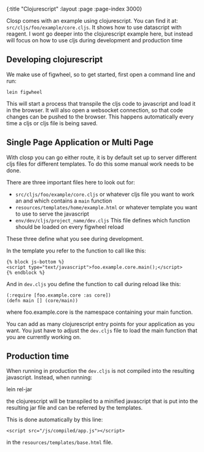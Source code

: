 {:title "Clojurescript"
 :layout :page
 :page-index 3000}

Closp comes with an example using clojurescript. You can find it at: `src/cljs/foo/example/core.cljs`.
It shows how to use datascript with reagent. I wont go deeper into the clojurescript example here, but instead will
focus on how to use cljs during development and production time

## Developing clojurescript

We make use of figwheel, so to get started, first open a command line and run:

    lein figwheel

This will start a process that transpile the cljs code to javascript and load it in the browser. It will also open a
websocket connection, so that code changes can be pushed to the browser. This happens automatically every time a
cljs or cljs file is being saved.

## Single Page Application or Multi Page

With closp you can go either route, it is by default set up to server different cljs files for different templates. To do
this some manual work needs to be done.

There are three important files here to look out for:

- `src/cljs/foo/example/core.cljs` or whatever cljs file you want to work an and which contains a `main` function
- `resources/templates/home/example.html` or whatever template you want to use to serve the javascript
- `env/dev/cljs/project_name/dev.cljs` This file defines which function should be loaded on every figwheel reload

These three define what you see during development.

In the template you refer to the function to call like this:

    {% block js-bottom %}
    <script type="text/javascript">foo.example.core.main();</script>
    {% endblock %}

And in `dev.cljs` you define the function to call during reload like this:

    (:require [foo.example.core :as core])
    (defn main [] (core/main))

where foo.example.core is the namespace containing your main function.

You can add as many clojurescript entry points for your application as you want. You just have to adjust the `dev.cljs`
file to load the main function that you are currently working on.

## Production time

When running in production the `dev.cljs` is not compiled into the resulting javascript. Instead, when running:

   lein rel-jar

the clojurescript will be transpiled to a minified javascript that is put into the resulting jar file and can be referred
by the templates.

This is done automatically by this line:

    <script src="/js/compiled/app.js"></script>

in the `resources/templates/base.html` file.